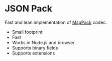 # JSON Pack

Fast and lean implementation of [MsgPack](https://github.com/msgpack/msgpack/blob/master/spec.md) codec.

- Small footprint
- Fast
- Works in Node.js and browser
- Supports binary fields
- Supports extensions

